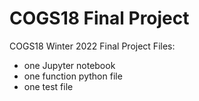 # COGS18 Final Project
COGS18 Winter 2022 Final Project Files: <br>
* one Jupyter notebook
* one function python file
* one test file
